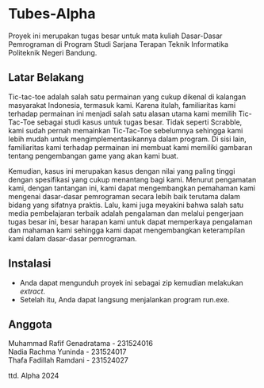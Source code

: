 # Tubes-Alpha
Proyek ini merupakan tugas besar untuk mata kuliah Dasar-Dasar Pemrograman di Program Studi Sarjana Terapan Teknik Informatika Politeknik Negeri Bandung.

## Latar Belakang
Tic-tac-toe adalah salah satu permainan yang cukup dikenal di kalangan masyarakat Indonesia, termasuk kami. Karena itulah, familiaritas kami terhadap permainan ini
menjadi salah satu alasan utama kami memilih Tic-Tac-Toe sebagai studi kasus untuk tugas besar. Tidak seperti Scrabble, kami sudah pernah memainkan Tic-Tac-Toe 
sebelumnya sehingga kami lebih mudah untuk mengimplementasikannya dalam program. Di sisi lain, familiaritas kami terhadap permainan ini membuat kami memiliki gambaran 
tentang pengembangan game yang akan kami buat.

Kemudian, kasus ini merupakan kasus dengan nilai yang paling tinggi dengan spesifikasi yang cukup menantang bagi kami. Menurut pengamatan kami, dengan tantangan
ini, kami dapat mengembangkan pemahaman kami mengenai dasar-dasar pemrograman secara lebih baik terutama dalam bidang yang sifatnya praktis. Lalu, kami juga meyakini
bahwa salah satu media pembelajaran terbaik adalah pengalaman dan melalui pengerjaan tugas besar ini, besar harapan kami untuk dapat memperkaya pengalaman dan mahaman 
kami sehingga kami dapat mengembangkan keterampilan kami dalam dasar-dasar pemrograman.

## Instalasi
- Anda dapat mengunduh proyek ini sebagai zip kemudian melakukan <i>extract</i>.
- Setelah itu, Anda dapat langsung menjalankan program run.exe.

## Anggota
Muhammad Rafif Genadratama - 231524016  
Nadia Rachma Yuninda 		- 231524017  
Thafa Fadillah Ramdani 	- 231524027

ttd. Alpha 2024
